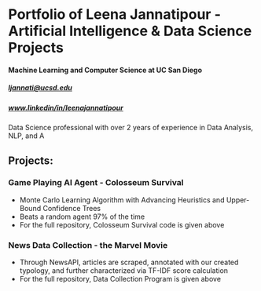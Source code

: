 # Portfolio of Leena Jannatipour - Artificial Intelligence & Data Science Projects
#### Machine Learning and Computer Science at UC San Diego
##### ljannati@ucsd.edu
##### www.linkedin/in/leenajannatipour
Data Science professional with over 2 years of experience in Data Analysis, NLP, and A
## Projects:

### Game Playing AI Agent - Colosseum Survival
- Monte Carlo Learning Algorithm with Advancing Heuristics and Upper-Bound Confidence Trees
- Beats a random agent 97% of the time
- For the full repository, Colosseum Survival code is given above

### News Data Collection - the Marvel Movie
- Through NewsAPI, articles are scraped, annotated with our created typology, and further characterized via TF-IDF score calculation
- For the full repository, Data Collection Program is given above
